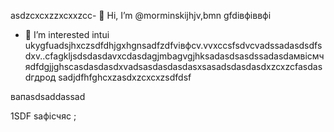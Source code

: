  asdzcxcxzzxcxxzcc- 👋 Hi, I’m @morminskijhjv,bmn gfdівфіввфі
- 👀 I’m interested intui ukygfuadsjhxczsdfdhjgxhgnsadfzdfvівфcv.vvxccsfsdvcvadssadasdsdfsdxv..cfagkljsdsdasdavxcdasdagjmbagvgjhksadasdsasdssadasdaмвісмчяdfdgjjghscasdasdasdxvadsasdasdasdasxsasadsdasdasdxzcxzcfasdasdгдрод
sadjdfhfghcxzasdxzcxcxzsdfdsf
<!---vxcasdfasdfkhjbasddgfhdgfhcsadasdasdasdasdxzxcvcxsdf
morminskij/morminskij is a ✨ sadzxcspeasdsadasdcialxфівіфвsa ✨ gbfодоrezpository becaughasdzxcjfhsecaitsx `README.mdіфвіфвфівіф` (this file) appears on your GitHub profile.sdfdsfdsfвфаasd
You can click the Previuykuew link to take a look at your changes.смиfdgvcxcx
--->вапasdsaddassad
1SDF
saфісчяс
;
